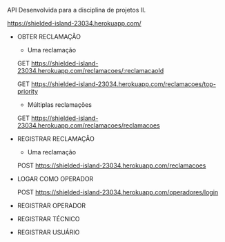 API Desenvolvida para a disciplina de projetos II.

https://shielded-island-23034.herokuapp.com/


- OBTER RECLAMAÇÃO

    - Uma reclamação
    
    GET https://shielded-island-23034.herokuapp.com/reclamacoes/:reclamacaoId

    GET https://shielded-island-23034.herokuapp.com/reclamacoes/top-priority

    - Múltiplas reclamações

    GET https://shielded-island-23034.herokuapp.com/reclamacoes/reclamacoes

- REGISTRAR RECLAMAÇÃO

    - Uma reclamação
     
    POST https://shielded-island-23034.herokuapp.com/reclamacoes

- LOGAR COMO OPERADOR
    
    POST https://shielded-island-23034.herokuapp.com/operadores/login

- REGISTRAR OPERADOR
      
      

- REGISTRAR TÉCNICO

- REGISTRAR USUÁRIO
